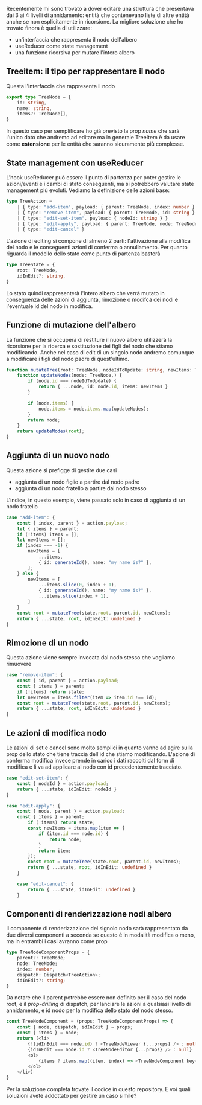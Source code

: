 Recentemente mi sono trovato a dover editare una struttura che presentava dai 3 ai 4 livelli di annidamento: entità che contenevano liste di altre entità anche se non esplicitamente in ricorsione. La migliore soluzione che ho trovato finora è quella di utilizzare:
- un'interfaccia che rappresenta il nodo dell'albero
- useReducer come state management
- una funzione ricorsiva per mutare l'intero albero

## Treeitem: il tipo per rappresentare il nodo
Questa l'interfaccia che rappresenta il nodo

```typescript
export type TreeNode = {
	id: string,
	name: string,
	items?: TreeNode[],
}

```

In questo caso per semplificare ho già previsto la prop _name_ che sarà l'unico dato che andremo ad editare ma in generale TreeItem è da usare come **estensione** per le entità che saranno sicuramente più complesse.


## State management con useReducer

L'hook useReducer può essere il punto di partenza per poter gestire le azioni/eventi e i cambi di stato conseguenti, ma si potrebbero valutare state management più evoluti.
Vediamo la definizione delle azioni base:

```typescript
type TreeAction =
	| { type: "add-item", payload: { parent: TreeNode, index: number } }
	| { type: "remove-item", payload: { parent: TreeNode, id: string } }
	| { type: "edit-set-item", payload: { nodeId: string } }
	| { type: "edit-apply", payload: { parent: TreeNode, node: TreeNode, } }
	| { type: "edit-cancel" }
```

L'azione di editing si compone di almeno 2 parti: l'attivazione alla modifica del nodo e le conseguenti azioni di conferma o annullamento.
Per quanto riguarda il modello dello stato come punto di partenza basterà 

```typescript
type TreeState = {
	root: TreeNode,
	idInEdit?: string,
}
```

Lo stato quindi rappresenterà l'intero albero che verrà mutato in conseguenza delle azioni di aggiunta, rimozione o modifca dei nodi e l'eventuale id del nodo in modifica.

## Funzione di mutazione dell'albero
La funzione che si occuperà di restiture il nuovo albero utilizzerà la ricorsione per la ricerca e sostituzione dei figli del nodo che stiamo modificando. 
Anche nel caso di edit di un singolo nodo andremo comunque a modificare i figli del nodo padre di quest'ultimo.


```typescript
function mutateTree(root: TreeNode, nodeIdToUpdate: string, newItems: TreeNode[]): TreeNode {
	function updateNodes(node: TreeNode,) {
		if (node.id === nodeIdToUpdate) {
			return { ...node, id: node.id, items: newItems }
		}

		if (node.items) {
			node.items = node.items.map(updateNodes);
		}
		return node;
	}
	return updateNodes(root);
}
```


## Aggiunta di un nuovo nodo
Questa azione si prefigge di gestire due casi
- aggiunta di un nodo figlio a partire dal nodo padre
- aggiunta di un nodo fratello a partire dal nodo stesso

L'indice, in questo esempio, viene passato solo in caso di aggiunta di un nodo fratello

```typescript
case "add-item": {
	const { index, parent } = action.payload;
	let { items } = parent;
	if (!items) items = [];
	let newItems = [];
	if (index === -1) {
		newItems = [
			...items,
			{ id: generateId(), name: "my name is?" },
		];
	} else {
		newItems = [
			...items.slice(0, index + 1),
			{ id: generateId(), name: "my name is?" },
			...items.slice(index + 1),
		]
	}
	const root = mutateTree(state.root, parent.id, newItems);
	return { ...state, root, idInEdit: undefined }
}
```

## Rimozione di un nodo
Questa azione viene sempre invocata dal nodo stesso che vogliamo rimuovere

```typescript
case "remove-item": {
	const { id, parent } = action.payload;
	const { items } = parent;
	if (!items) return state;
	let newItems = items.filter(item => item.id !== id);
	const root = mutateTree(state.root, parent.id, newItems);
	return { ...state, root, idInEdit: undefined }
}
```

## Le azioni di modifica nodo
Le azioni di set e cancel sono molto semplici in quanto vanno ad agire sulla prop dello stato che tiene traccia dell'id che stiamo modificando.
L'azione di conferma modifica invece prende in carico i dati raccolti dal form di modifica e li va ad applicare al nodo con id precedentemente tracciato.

```typescript
case "edit-set-item": {
	const { nodeId } = action.payload;
	return { ...state, idInEdit: nodeId }
}

case "edit-apply": {
	const { node, parent } = action.payload;
	const { items } = parent;
		if (!items) return state;
		const newItems = items.map(item => {
			if (item.id === node.id) {
				return node;
			}
			return item;
		});
		const root = mutateTree(state.root, parent.id, newItems);
		return { ...state, root, idInEdit: undefined }
	}

	case "edit-cancel": {
		return { ...state, idInEdit: undefined }
	}
```

## Componenti di renderizzazione nodi albero
Il componente di renderizzazione del signolo nodo sarà rappresentato da due diversi componenti a seconda se questo è in modalità modifica o meno, ma in entrambi i casi avranno come prop

```typescript
type TreeNodeComponentProps = {
	parent?: TreeNode;
	node: TreeNode;
	index: number;
	dispatch: Dispatch<TreeAction>;
	idInEdit?: string;
}
```

Da notare che il parent potrebbe essere non definito per il caso del nodo root, e il _prop-drilling_ di dispatch, per lanciare le azioni a qualsiasi livello di annidamento, e id nodo per la modifica dello stato del nodo stesso.


```typescript
const TreeNodeComponent = (props: TreeNodeComponentProps) => {
	const { node, dispatch, idInEdit } = props;
	const { items } = node;
	return (<li>
		{!(idInEdit === node.id) ? <TreeNodeViewer {...props} /> : null}
		{idInEdit === node.id ? <TreeNodeEditor {...props} /> : null}
		<ol>
			{items ? items.map((item, index) => <TreeNodeComponent key={item.id} parent={node} node={item} index={index} idInEdit={idInEdit} dispatch={dispatch} />) : null}
		</ol>
	</li>)
}

```

Per la soluzione completa trovate il codice in questo repository. 
E voi quali soluzioni avete addottato per gestire un caso simile?
